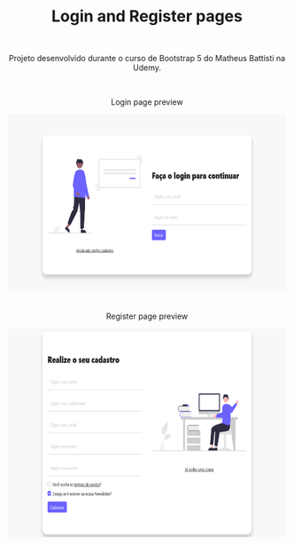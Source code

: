 <div align="center">
  <h1>Login and Register pages</h1>
  <br />
  <p>Projeto desenvolvido durante o curso de Bootstrap 5 do Matheus Battisti na Udemy.</p>
  <br />
  <div>
    <p>Login page preview</p>
    <img src="assets/login-preview.png" alt="Login page preview" width="683px" height="321.5px" />
  </div>
  <br />
  <div>
    <p>Register page preview</p>
    <img src="assets/register-preview.png" alt="Register page preview" width="683px" height="376px" />
  </div> 
</div>
